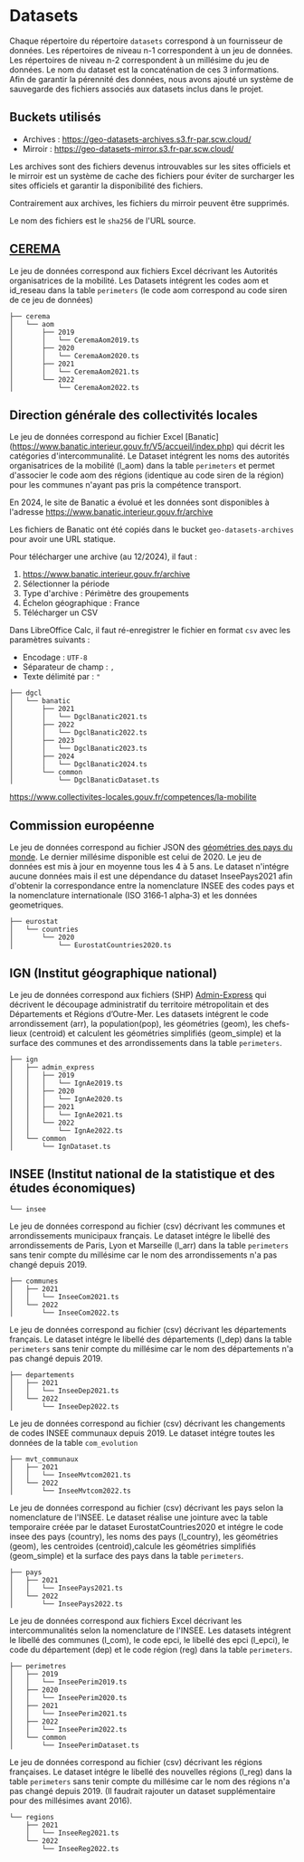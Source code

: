 # Datasets

Chaque répertoire du répertoire `datasets` correspond à un fournisseur de
données. Les répertoires de niveau n-1 correspondent à un jeu de données. Les
répertoires de niveau n-2 correspondent à un millésime du jeu de données. Le nom
du dataset est la concaténation de ces 3 informations. Afin de garantir la
pérennité des données, nous avons ajouté un système de sauvegarde des fichiers
associés aux datasets inclus dans le projet.

## Buckets utilisés

- Archives : https://geo-datasets-archives.s3.fr-par.scw.cloud/
- Mirroir : https://geo-datasets-mirror.s3.fr-par.scw.cloud/

Les archives sont des fichiers devenus introuvables sur les sites officiels et
le mirroir est un système de cache des fichiers pour éviter de surcharger les
sites officiels et garantir la disponibilité des fichiers.

Contrairement aux archives, les fichiers du mirroir peuvent être supprimés.

Le nom des fichiers est le `sha256` de l'URL source.

## [CEREMA](https://www.cerema.fr/)

Le jeu de données correspond aux fichiers Excel décrivant les Autorités
organisatrices de la mobilité. Les Datasets intégrent les codes aom et id_reseau
dans la table `perimeters` (le code aom correspond au code siren de ce jeu de
données)

```
├── cerema
│   └── aom
│       ├── 2019
│       │   └── CeremaAom2019.ts 
│       ├── 2020
│       │   └── CeremaAom2020.ts
│       ├── 2021
│       │   └── CeremaAom2021.ts
│       └── 2022
│           └── CeremaAom2022.ts
```

## Direction générale des collectivités locales

Le jeu de données correspond au fichier Excel [Banatic]
(https://www.banatic.interieur.gouv.fr/V5/accueil/index.php) qui décrit les
catégories d'intercommunalité. Le Dataset intégrent les noms des autorités
organisatrices de la mobilité (l_aom) dans la table `perimeters` et permet
d'associer le code aom des régions (identique au code siren de la région) pour
les communes n'ayant pas pris la compétence transport.

En 2024, le site de Banatic a évolué et les données sont disponibles à l'adresse
https://www.banatic.interieur.gouv.fr/archive

Les fichiers de Banatic ont été copiés dans le bucket `geo-datasets-archives`
pour avoir une URL statique.

Pour télécharger une archive (au 12/2024), il faut :

1. https://www.banatic.interieur.gouv.fr/archive
2. Sélectionner la période
3. Type d'archive : Périmètre des groupements
4. Échelon géographique : France
5. Télécharger un CSV

Dans LibreOffice Calc, il faut ré-enregistrer le fichier en format `csv` avec
les paramètres suivants :

- Encodage : `UTF-8`
- Séparateur de champ : `,`
- Texte délimité par : `"`

```
├── dgcl
│   └── banatic
│       ├── 2021
│       │   └── DgclBanatic2021.ts
│       ├── 2022
│       │   └── DgclBanatic2022.ts
│       ├── 2023
│       │   └── DgclBanatic2023.ts
│       ├── 2024
│       │   └── DgclBanatic2024.ts
│       └── common
│           └── DgclBanaticDataset.ts
```

https://www.collectivites-locales.gouv.fr/competences/la-mobilite

## Commission européenne

Le jeu de données correspond au fichier JSON des
[géométries des pays du monde](https://gisco-services.ec.europa.eu/distribution/v2/countries/).
Le dernier millésime disponible est celui de 2020. Le jeu de données est mis à
jour en moyenne tous les 4 à 5 ans. Le dataset n'intégre aucune données mais il
est une dépendance du dataset InseePays2021 afin d'obtenir la correspondance
entre la nomenclature INSEE des codes pays et la nomenclature internationale
(ISO 3166‑1 alpha‑3) et les données geometriques.

```
├── eurostat
│   └── countries
│       └── 2020
│           └── EurostatCountries2020.ts
```

## IGN (Institut géographique national)

Le jeu de données correspond aux fichiers (SHP)
[Admin-Express](https://geoservices.ign.fr/adminexpress) qui décrivent le
découpage administratif du territoire métropolitain et des Départements et
Régions d’Outre-Mer. Les datasets intégrent le code arrondissement (arr), la
population(pop), les géométries (geom), les chefs-lieux (centroid) et calculent
les géométries simplifiés (geom_simple) et la surface des communes et des
arrondissements dans la table `perimeters`.

```
├── ign
│   ├── admin_express
│   │   ├── 2019
│   │   │   └── IgnAe2019.ts
│   │   ├── 2020
│   │   │   └── IgnAe2020.ts
│   │   ├── 2021
│   │   │   └── IgnAe2021.ts
│   │   └── 2022
│   │       └── IgnAe2022.ts
│   └── common
│       └── IgnDataset.ts
```

## INSEE (Institut national de la statistique et des études économiques)

```
└── insee
```

Le jeu de données correspond au fichier (csv) décrivant les communes et
arrondissements municipaux français. Le dataset intégre le libellé des
arrondissements de Paris, Lyon et Marseille (l_arr) dans la table `perimeters`
sans tenir compte du millésime car le nom des arrondissements n'a pas changé
depuis 2019.

```
├── communes
│   ├── 2021
│   │   └── InseeCom2021.ts
│   └── 2022
│       └── InseeCom2022.ts
```

Le jeu de données correspond au fichier (csv) décrivant les départements
français. Le dataset intégre le libellé des départements (l_dep) dans la table
`perimeters` sans tenir compte du millésime car le nom des départements n'a pas
changé depuis 2019.

```
├── departements
│   ├── 2021
│   │   └── InseeDep2021.ts
│   └── 2022
│       └── InseeDep2022.ts
```

Le jeu de données correspond au fichier (csv) décrivant les changements de codes
INSEE communaux depuis 2019. Le dataset intégre toutes les données de la table
`com_evolution`

```
├── mvt_communaux
│   ├── 2021
│   │   └── InseeMvtcom2021.ts
│   └── 2022
│       └── InseeMvtcom2022.ts
```

Le jeu de données correspond au fichier (csv) décrivant les pays selon la
nomenclature de l'INSEE. Le dataset réalise une jointure avec la table
temporaire créée par le dataset EurostatCountries2020 et intégre le code insee
des pays (country), les noms des pays (l_country), les géométries (geom), les
centroides (centroid),calcule les géométries simplifiés (geom_simple) et la
surface des pays dans la table `perimeters`.

```
├── pays
│   ├── 2021
│   │   └── InseePays2021.ts
│   └── 2022
│       └── InseePays2022.ts
```

Le jeu de données correspond aux fichiers Excel décrivant les intercommunalités
selon la nomenclature de l'INSEE. Les datasets intégrent le libellé des communes
(l_com), le code epci, le libellé des epci (l_epci), le code du département
(dep) et le code région (reg) dans la table `perimeters`.

```
├── perimetres
│   ├── 2019
│   │   └── InseePerim2019.ts
│   ├── 2020
│   │   └── InseePerim2020.ts
│   ├── 2021
│   │   └── InseePerim2021.ts
│   ├── 2022
│   │   └── InseePerim2022.ts
│   └── common
│       └── InseePerimDataset.ts
```

Le jeu de données correspond au fichier (csv) décrivant les régions françaises.
Le dataset intégre le libellé des nouvelles régions (l_reg) dans la table
`perimeters` sans tenir compte du millésime car le nom des régions n'a pas
changé depuis 2019. (Il faudrait rajouter un dataset supplémentaire pour des
millésimes avant 2016).

```
└── regions
    ├── 2021
    │   └── InseeReg2021.ts
    └── 2022
        └── InseeReg2022.ts
```
